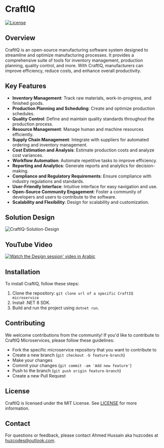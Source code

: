 # CraftIQ

[![License](https://img.shields.io/badge/license-MIT-blue.svg)](https://opensource.org/licenses/MIT)

## Overview

CraftIQ is an open-source manufacturing software system designed to streamline and optimize manufacturing processes. It provides a comprehensive suite of tools for inventory management, production planning, quality control, and more. With CraftIQ, manufacturers can improve efficiency, reduce costs, and enhance overall productivity.

## Key Features

- **Inventory Management**: Track raw materials, work-in-progress, and finished goods.
- **Production Planning and Scheduling**: Create and optimize production schedules.
- **Quality Control**: Define and maintain quality standards throughout the production process.
- **Resource Management**: Manage human and machine resources efficiently.
- **Supply Chain Management**: Integrate with suppliers for automated ordering and inventory management.
- **Cost Estimation and Analysis**: Estimate production costs and analyze cost variances.
- **Workflow Automation**: Automate repetitive tasks to improve efficiency.
- **Reporting and Analytics**: Generate reports and analytics for decision-making.
- **Compliance and Regulatory Requirements**: Ensure compliance with industry regulations and standards.
- **User-Friendly Interface**: Intuitive interface for easy navigation and use.
- **Open-Source Community Engagement**: Foster a community of developers and users to contribute to the software.
- **Scalability and Flexibility**: Design for scalability and customization.

## Solution Design

![CraftIQ-Solution-Design](https://github.com/huzcodes/CraftIQ/assets/64107864/5d7d4677-2147-42da-8543-4d65fcc3d5c0)


## YouTube Video

[![Watch the Design session' video in Arabic](https://img.youtube.com/vi/YOUTUBE_VIDEO_ID_HERE/0.jpg)]()


## Installation

To install CraftIQ, follow these steps:

1. Clone the repository: `git clone url of a specific CraftIQ microservice`
2. Install .NET 8 SDK.
3. Build and run the project using `dotnet run`.

## Contributing

We welcome contributions from the community! If you'd like to contribute to CraftIQ Microservices, please follow these guidelines:

- Fork the specific microservice repository that you want to contribute to
- Create a new branch (`git checkout -b feature-branch`)
- Make your changes
- Commit your changes (`git commit -am 'Add new feature'`)
- Push to the branch (`git push origin feature-branch`)
- Create a new Pull Request

## License

CraftIQ is licensed under the MIT License. See [LICENSE](LICENSE) for more information.

## Contact

For questions or feedback, please contact Ahmed Hussain aka huzcodes at huzcodes@outlook.com.


